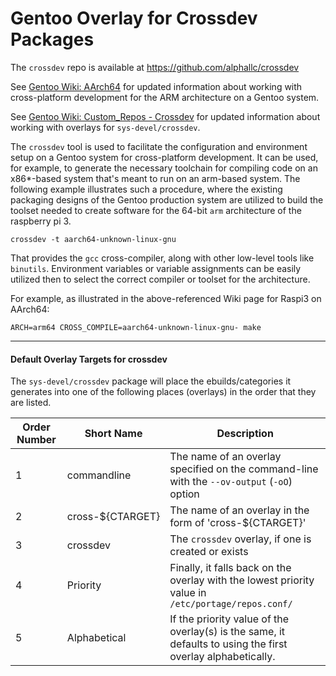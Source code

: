 # Gentoo Overlay for Crossdev Packages

The `crossdev` repo is available at https://github.com/alphallc/crossdev

See [Gentoo Wiki: AArch64](https://wiki.gentoo.org/wiki/Raspberry_Pi_3_64_bit_Install) for updated information 
about working with cross-platform development for the ARM architecture on a Gentoo system.

See [Gentoo Wiki: Custom_Repos - Crossdev](https://wiki.gentoo.org/wiki/Custom_repository#Crossdev) for updated information about working with overlays for `sys-devel/crossdev`.


The `crossdev` tool is used to facilitate the configuration and environment setup on a Gentoo system for 
cross-platform development.  It can be used, for example, to generate the necessary toolchain 
for compiling code on an x86*-based system that's meant to run on an arm-based system.  The following 
example illustrates such a procedure, where the existing packaging designs of the Gentoo production system 
are utilized to build the toolset needed to create software for the 64-bit `arm` architecture of the raspberry pi 3.

```
crossdev -t aarch64-unknown-linux-gnu
```

That provides the `gcc` cross-compiler, along with other low-level tools like `binutils`.
Environment variables or variable assignments can be easily utilized then to select 
the correct compiler or toolset for the architecture.

For example, as illustrated in the above-referenced Wiki page for Raspi3 on AArch64:

```
ARCH=arm64 CROSS_COMPILE=aarch64-unknown-linux-gnu- make
```


----

#### Default Overlay Targets for crossdev

The `sys-devel/crossdev` package will place the ebuilds/categories it generates into one of the 
following places (overlays) in the order that they are listed.

| Order Number | Short Name       | Description                    |
|-------|------------|--------------------------------|
| 1     | commandline    | The name of an overlay specified on the command-line with the `--ov-output` (`-oO`) option 
| 2     | cross-${CTARGET}   | The name of an overlay in the form of 'cross-${CTARGET}'  |
| 3     | crossdev   | The `crossdev` overlay, if one is created or exists  |
| 4     | Priority   | Finally, it falls back on the overlay with the lowest priority value in `/etc/portage/repos.conf/`  |
| 5     | Alphabetical   | If the priority value of the overlay(s) is the same, it defaults to using the first overlay alphabetically.	|

